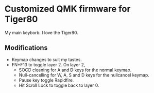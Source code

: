 # Customized QMK firmware for Tiger80

My main keyborb. I love the Tiger80.

## Modifications

- Keymap changes to suit my tastes.
- FN+F13 to toggle layer 2. On layer 2,
  - SOCD cleaning for A and D keys for the normal keymap.
  - Null-cancelling for W, A, S and D keys for the nullcancel keymap.
  - Pause key toggle Rapidfire.
  - Hit Scroll Lock to toggle back to layer 0.
